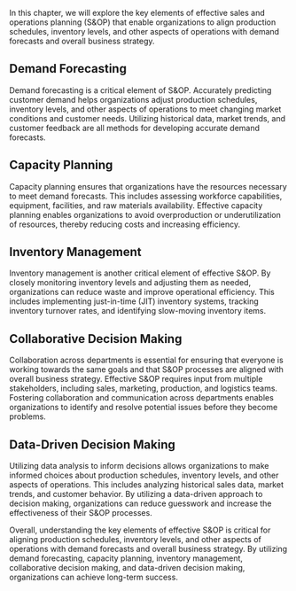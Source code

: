 
In this chapter, we will explore the key elements of effective sales and operations planning (S&OP) that enable organizations to align production schedules, inventory levels, and other aspects of operations with demand forecasts and overall business strategy.

Demand Forecasting
------------------

Demand forecasting is a critical element of S&OP. Accurately predicting customer demand helps organizations adjust production schedules, inventory levels, and other aspects of operations to meet changing market conditions and customer needs. Utilizing historical data, market trends, and customer feedback are all methods for developing accurate demand forecasts.

Capacity Planning
-----------------

Capacity planning ensures that organizations have the resources necessary to meet demand forecasts. This includes assessing workforce capabilities, equipment, facilities, and raw materials availability. Effective capacity planning enables organizations to avoid overproduction or underutilization of resources, thereby reducing costs and increasing efficiency.

Inventory Management
--------------------

Inventory management is another critical element of effective S&OP. By closely monitoring inventory levels and adjusting them as needed, organizations can reduce waste and improve operational efficiency. This includes implementing just-in-time (JIT) inventory systems, tracking inventory turnover rates, and identifying slow-moving inventory items.

Collaborative Decision Making
-----------------------------

Collaboration across departments is essential for ensuring that everyone is working towards the same goals and that S&OP processes are aligned with overall business strategy. Effective S&OP requires input from multiple stakeholders, including sales, marketing, production, and logistics teams. Fostering collaboration and communication across departments enables organizations to identify and resolve potential issues before they become problems.

Data-Driven Decision Making
---------------------------

Utilizing data analysis to inform decisions allows organizations to make informed choices about production schedules, inventory levels, and other aspects of operations. This includes analyzing historical sales data, market trends, and customer behavior. By utilizing a data-driven approach to decision making, organizations can reduce guesswork and increase the effectiveness of their S&OP processes.

Overall, understanding the key elements of effective S&OP is critical for aligning production schedules, inventory levels, and other aspects of operations with demand forecasts and overall business strategy. By utilizing demand forecasting, capacity planning, inventory management, collaborative decision making, and data-driven decision making, organizations can achieve long-term success.
